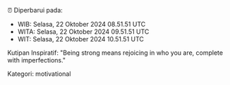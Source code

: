 ⏰ Diperbarui pada:
- WIB: Selasa, 22 Oktober 2024 08.51.51 UTC
- WITA: Selasa, 22 Oktober 2024 09.51.51 UTC
- WIT: Selasa, 22 Oktober 2024 10.51.51 UTC

Kutipan Inspiratif:
"Being strong means rejoicing in who you are, complete with imperfections."


Kategori: motivational

